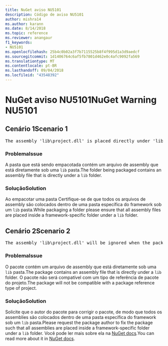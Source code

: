 ```yaml
---
title: NuGet aviso NU5101
description: Código de aviso NU5101
author: mishra14
ms.author: karann
ms.date: 8/14/2018
ms.topic: reference
ms.reviewer: anangaur
f1_keywords:
- NU5101
ms.openlocfilehash: 25b4c0b02a3f7b7115525b8f4f995d1a3d9aedcf
ms.sourcegitcommit: 1d1406764c6af5fb7801d462e0c4afc9092fa569
ms.translationtype: MT
ms.contentlocale: pt-BR
ms.lasthandoff: 09/04/2018
ms.locfileid: "43548392"
---
```

# <a name="nuget-warning-nu5101"></a><span data-ttu-id="1e120-103">NuGet aviso NU5101</span><span class="sxs-lookup"><span data-stu-id="1e120-103">NuGet Warning NU5101</span></span>

## <a name="scenario-1"></a><span data-ttu-id="1e120-104">Cenário 1</span><span class="sxs-lookup"><span data-stu-id="1e120-104">Scenario 1</span></span>
<pre>The assembly 'lib\project.dll' is placed directly under 'lib' folder. It is recommended that assemblies be placed inside a framework-specific folder. Move it into a framework-specific folder.</pre>

### <a name="issue"></a><span data-ttu-id="1e120-105">Problema</span><span class="sxs-lookup"><span data-stu-id="1e120-105">Issue</span></span>

<span data-ttu-id="1e120-106">A pasta que está sendo empacotada contém um arquivo de assembly que está diretamente sob uma `lib` pasta.</span><span class="sxs-lookup"><span data-stu-id="1e120-106">The folder being packaged contains an assembly file that is directly under a `lib` folder.</span></span>


### <a name="solution"></a><span data-ttu-id="1e120-107">Solução</span><span class="sxs-lookup"><span data-stu-id="1e120-107">Solution</span></span>

<span data-ttu-id="1e120-108">Ao empacotar uma pasta Certifique-se de que todos os arquivos de assembly são colocados dentro de uma pasta específica do framework sob um `lib` pasta.</span><span class="sxs-lookup"><span data-stu-id="1e120-108">While packaging a folder please ensure that all assembly files are placed inside a framework-specific folder under a `lib` folder.</span></span>


## <a name="scenario-2"></a><span data-ttu-id="1e120-109">Cenário 2</span><span class="sxs-lookup"><span data-stu-id="1e120-109">Scenario 2</span></span>
<pre>The assembly 'lib\project.dll' will be ignored when the package is installed after the migration.</pre>

### <a name="issue"></a><span data-ttu-id="1e120-110">Problema</span><span class="sxs-lookup"><span data-stu-id="1e120-110">Issue</span></span>

<span data-ttu-id="1e120-111">O pacote contém um arquivo de assembly que está diretamente sob uma `lib` pasta.</span><span class="sxs-lookup"><span data-stu-id="1e120-111">The package contains an assembly file that is directly under a `lib` folder.</span></span> <span data-ttu-id="1e120-112">O pacote não será compatível com um tipo de referência de pacote do projeto.</span><span class="sxs-lookup"><span data-stu-id="1e120-112">The package will not be compatible with a package reference type of project.</span></span>


### <a name="solution"></a><span data-ttu-id="1e120-113">Solução</span><span class="sxs-lookup"><span data-stu-id="1e120-113">Solution</span></span>

<span data-ttu-id="1e120-114">Solicite que o autor do pacote para corrigir o pacote, de modo que todos os assemblies são colocados dentro de uma pasta específica do framework sob um `lib` pasta.</span><span class="sxs-lookup"><span data-stu-id="1e120-114">Please request the package author to fix the package such that all assemblies are placed inside a framework-specific folder under a `lib` folder.</span></span> <span data-ttu-id="1e120-115">Você pode ler mais sobre ela na [NuGet docs](https://docs.microsoft.com/en-us/nuget/reference/migrate-packages-config-to-package-reference).</span><span class="sxs-lookup"><span data-stu-id="1e120-115">You can read more about it in [NuGet docs](https://docs.microsoft.com/en-us/nuget/reference/migrate-packages-config-to-package-reference).</span></span>


